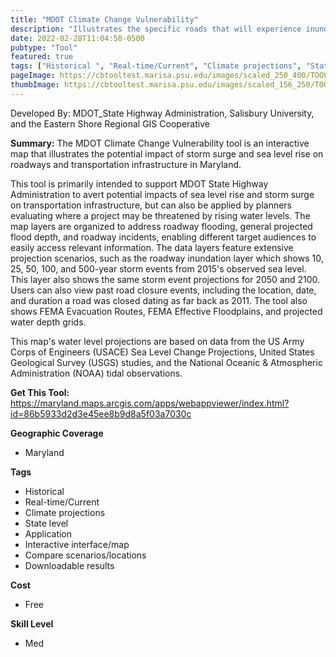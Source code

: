```yaml
---
title: "MDOT Climate Change Vulnerability"
description: "Illustrates the specific roads that will experience inundation due to predicted storm events. Displays projected water depth grids"
date: 2022-02-28T11:04:50-0500
pubtype: "Tool"
featured: true
tags: ["Historical ", "Real-time/Current", "Climate projections", "State level", "Application", "Interactive interface/map", "Compare scenarios/locations", "Downloadable results"]
pageImage: https://cbtooltest.marisa.psu.edu/images/scaled_250_400/TOOLID_49.0_ScreenCapture-1.png
thumbImage: https://cbtooltest.marisa.psu.edu/images/scaled_156_250/TOOLID_49.0_ScreenCapture-1.png
---
```

Developed By: MDOT_State Highway Administration, Salisbury University, and the Eastern Shore Regional GIS Cooperative

**Summary:** The MDOT Climate Change Vulnerability tool is an interactive map that illustrates the potential impact of storm surge and sea level rise on roadways and transportation infrastructure in Maryland.

This tool is primarily intended to support MDOT State Highway Administration to avert potential impacts of sea level rise and storm surge on transportation infrastructure, but can also be applied by planners evaluating where a project may be threatened by rising water levels. The map layers are organized to address roadway flooding, general projected flood depth, and roadway incidents, enabling different target audiences to easily access relevant information. The data layers feature extensive projection scenarios, such as the roadway inundation layer which shows 10, 25, 50, 100, and 500-year storm events from 2015's observed sea level. This layer also shows the same storm event projections for 2050 and 2100. Users can also view past road closure events, including the location, date, and duration a road was closed dating as far back as 2011. The tool also shows FEMA Evacuation Routes, FEMA Effective Floodplains, and projected water depth grids. 

This map's water level projections are based on data from the US Army Corps of Engineers (USACE) Sea Level Change Projections, United States Geological Survey (USGS) studies, and the National Oceanic & Atmospheric Administration (NOAA) tidal observations. 

__**Get This Tool:**__ https://maryland.maps.arcgis.com/apps/webappviewer/index.html?id=86b5933d2d3e45ee8b9d8a5f03a7030c


__**Geographic Coverage**__
- Maryland

__**Tags**__
-  Historical 
-  Real-time/Current
-  Climate projections
-  State level
-  Application
-  Interactive interface/map
-  Compare scenarios/locations
-  Downloadable results

__**Cost**__
- Free

__**Skill Level**__
- Med
